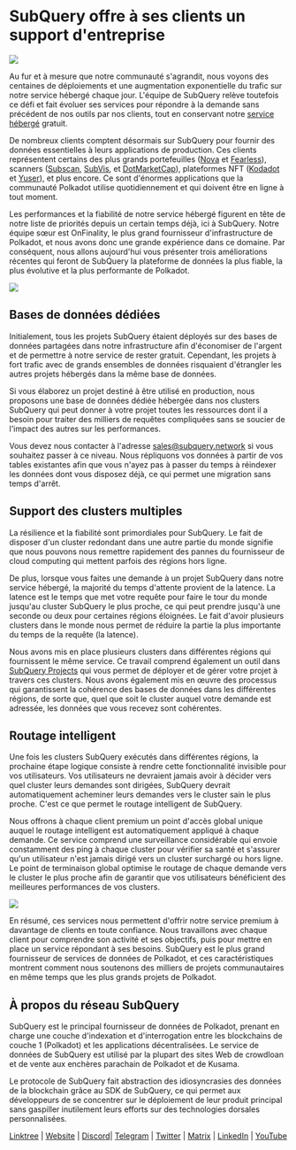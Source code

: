 # SubQuery offre à ses clients un support d'entreprise

![](https://miro.medium.com/max/1400/1*z_StqAT5KeaxQLBCm-xpRQ.jpeg)

Au fur et à mesure que notre communauté s'agrandit, nous voyons des centaines de déploiements et une augmentation exponentielle du trafic sur notre service hébergé chaque jour. L'équipe de SubQuery relève toutefois ce défi et fait évoluer ses services pour répondre à la demande sans précédent de nos outils par nos clients, tout en conservant notre [service hébergé](https://projects.subquery.network/) gratuit.

De nombreux clients comptent désormais sur SubQuery pour fournir des données essentielles à leurs applications de production. Ces clients représentent certains des plus grands portefeuilles ([Nova](https://novawallet.io/) et [Fearless](https://fearlesswallet.io/)), scanners ([Subscan](https://www.subscan.io/), [SubVis](https://www.subvis.io/), et [DotMarketCap](https://dotmarketcap.com/)), plateformes NFT ([Kodadot](https://kodadot.xyz/) et [Yuser](https://yuser.co/)), et plus encore. Ce sont d'énormes applications que la communauté Polkadot utilise quotidiennement et qui doivent être en ligne à tout moment.

Les performances et la fiabilité de notre service hébergé figurent en tête de notre liste de priorités depuis un certain temps déjà, ici à SubQuery. Notre équipe sœur est OnFinality, le plus grand fournisseur d'infrastructure de Polkadot, et nous avons donc une grande expérience dans ce domaine. Par conséquent, nous allons aujourd'hui vous présenter trois améliorations récentes qui feront de SubQuery la plateforme de données la plus fiable, la plus évolutive et la plus performante de Polkadot.

![](https://miro.medium.com/max/1200/1*QckhJzjQqw9czpBMRhXgXQ.gif)

## Bases de données dédiées

Initialement, tous les projets SubQuery étaient déployés sur des bases de données partagées dans notre infrastructure afin d'économiser de l'argent et de permettre à notre service de rester gratuit. Cependant, les projets à fort trafic avec de grands ensembles de données risquaient d'étrangler les autres projets hébergés dans la même base de données.

Si vous élaborez un projet destiné à être utilisé en production, nous proposons une base de données dédiée hébergée dans nos clusters SubQuery qui peut donner à votre projet toutes les ressources dont il a besoin pour traiter des milliers de requêtes compliquées sans se soucier de l'impact des autres sur les performances.

Vous devez nous contacter à l'adresse <sales@subquery.network> si vous souhaitez passer à ce niveau. Nous répliquons vos données à partir de vos tables existantes afin que vous n'ayez pas à passer du temps à réindexer les données dont vous disposez déjà, ce qui permet une migration sans temps d'arrêt.

## Support des clusters multiples

La résilience et la fiabilité sont primordiales pour SubQuery. Le fait de disposer d'un cluster redondant dans une autre partie du monde signifie que nous pouvons nous remettre rapidement des pannes du fournisseur de cloud computing qui mettent parfois des régions hors ligne.

De plus, lorsque vous faites une demande à un projet SubQuery dans notre service hébergé, la majorité du temps d'attente provient de la latence. La latence est le temps que met votre requête pour faire le tour du monde jusqu'au cluster SubQuery le plus proche, ce qui peut prendre jusqu'à une seconde ou deux pour certaines régions éloignées. Le fait d'avoir plusieurs clusters dans le monde nous permet de réduire la partie la plus importante du temps de la requête (la latence).

Nous avons mis en place plusieurs clusters dans différentes régions qui fournissent le même service. Ce travail comprend également un outil dans [SubQuery Projects](https://project.subquery.network/) qui vous permet de déployer et de gérer votre projet à travers ces clusters. Nous avons également mis en œuvre des processus qui garantissent la cohérence des bases de données dans les différentes régions, de sorte que, quel que soit le cluster auquel votre demande est adressée, les données que vous recevez sont cohérentes.

## Routage intelligent

Une fois les clusters SubQuery exécutés dans différentes régions, la prochaine étape logique consiste à rendre cette fonctionnalité invisible pour vos utilisateurs. Vos utilisateurs ne devraient jamais avoir à décider vers quel cluster leurs demandes sont dirigées, SubQuery devrait automatiquement acheminer leurs demandes vers le cluster sain le plus proche. C'est ce que permet le routage intelligent de SubQuery.

Nous offrons à chaque client premium un point d'accès global unique auquel le routage intelligent est automatiquement appliqué à chaque demande. Ce service comprend une surveillance considérable qui envoie constamment des ping à chaque cluster pour vérifier sa santé et s'assurer qu'un utilisateur n'est jamais dirigé vers un cluster surchargé ou hors ligne. Le point de terminaison global optimise le routage de chaque demande vers le cluster le plus proche afin de garantir que vos utilisateurs bénéficient des meilleures performances de vos clusters.

![](https://miro.medium.com/max/1000/0*DNXDiABzli0et1MU)

En résumé, ces services nous permettent d'offrir notre service premium à davantage de clients en toute confiance. Nous travaillons avec chaque client pour comprendre son activité et ses objectifs, puis pour mettre en place un service répondant à ses besoins. SubQuery est le plus grand fournisseur de services de données de Polkadot, et ces caractéristiques montrent comment nous soutenons des milliers de projets communautaires en même temps que les plus grands projets de Polkadot.

## À propos du réseau SubQuery

SubQuery est le principal fournisseur de données de Polkadot, prenant en charge une couche d'indexation et d'interrogation entre les blockchains de couche 1 (Polkadot) et les applications décentralisées. Le service de données de SubQuery est utilisé par la plupart des sites Web de crowdloan et de vente aux enchères parachain de Polkadot et de Kusama.

Le protocole de SubQuery fait abstraction des idiosyncrasies des données de la blockchain grâce au SDK de SubQuery, ce qui permet aux développeurs de se concentrer sur le déploiement de leur produit principal sans gaspiller inutilement leurs efforts sur des technologies dorsales personnalisées.

[Linktree](https://linktr.ee/subquerynetwork) | [Website](https://subquery.network/) | [Discord](https://discord.com/invite/78zg8aBSMG)| [Telegram](https://t.me/subquerynetwork) | [Twitter](https://twitter.com/subquerynetwork) | [Matrix](https://matrix.to/#/#subquery:matrix.org) | [LinkedIn](https://www.linkedin.com/company/subquery) | [YouTube](https://www.youtube.com/channel/UCi1a6NUUjegcLHDFLr7CqLw)
